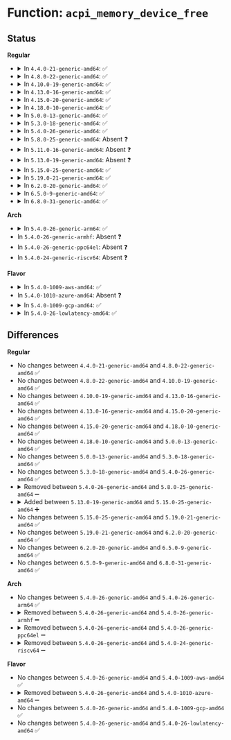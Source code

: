 # Function: <code>acpi_memory_device_free</code>

## Status
<b>Regular</b>
<ul>
<li>
<details>
<summary>In <code>4.4.0-21-generic-amd64</code>: ✅</summary>

```c
void acpi_memory_device_free(struct acpi_memory_device * mem_device)
```

```json
{
  "name": "acpi_memory_device_free",
  "collision_type": "Unique Static",
  "inline_type": "No",
  "funcs": [
    {
      "addr": 18446744071583764428,
      "name": "acpi_memory_device_free",
      "external": false,
      "loc": "drivers/acpi/acpi_memhotplug.c:291",
      "file": "drivers/acpi/acpi_memhotplug.c",
      "inline": "seen, unknown",
      "caller_inline": [],
      "caller_func": [
        "drivers/acpi/acpi_memhotplug.c:acpi_memory_device_remove",
        "drivers/acpi/acpi_memhotplug.c:acpi_memory_device_add",
        "drivers/acpi/acpi_memhotplug.c:acpi_memory_device_add"
      ]
    }
  ],
  "symbols": [
    {
      "addr": 18446744071583764428,
      "name": "acpi_memory_device_free",
      "section": ".text",
      "bind": "STB_LOCAL",
      "size": 89
    }
  ]
}
```
</details>
</li>
<li>
<details>
<summary>In <code>4.8.0-22-generic-amd64</code>: ✅</summary>

```c
void acpi_memory_device_free(struct acpi_memory_device * mem_device)
```

```json
{
  "name": "acpi_memory_device_free",
  "collision_type": "Unique Static",
  "inline_type": "No",
  "funcs": [
    {
      "addr": 18446744071584090101,
      "name": "acpi_memory_device_free",
      "external": false,
      "loc": "drivers/acpi/acpi_memhotplug.c:291",
      "file": "drivers/acpi/acpi_memhotplug.c",
      "inline": "seen, unknown",
      "caller_inline": [],
      "caller_func": [
        "drivers/acpi/acpi_memhotplug.c:acpi_memory_device_remove",
        "drivers/acpi/acpi_memhotplug.c:acpi_memory_device_add",
        "drivers/acpi/acpi_memhotplug.c:acpi_memory_device_add"
      ]
    }
  ],
  "symbols": [
    {
      "addr": 18446744071584090101,
      "name": "acpi_memory_device_free",
      "section": ".text",
      "bind": "STB_LOCAL",
      "size": 89
    }
  ]
}
```
</details>
</li>
<li>
<details>
<summary>In <code>4.10.0-19-generic-amd64</code>: ✅</summary>

```c
void acpi_memory_device_free(struct acpi_memory_device * mem_device)
```

```json
{
  "name": "acpi_memory_device_free",
  "collision_type": "Unique Static",
  "inline_type": "No",
  "funcs": [
    {
      "addr": 18446744071584232948,
      "name": "acpi_memory_device_free",
      "external": false,
      "loc": "drivers/acpi/acpi_memhotplug.c:291",
      "file": "drivers/acpi/acpi_memhotplug.c",
      "inline": "seen, unknown",
      "caller_inline": [],
      "caller_func": [
        "drivers/acpi/acpi_memhotplug.c:acpi_memory_device_remove",
        "drivers/acpi/acpi_memhotplug.c:acpi_memory_device_add",
        "drivers/acpi/acpi_memhotplug.c:acpi_memory_device_add"
      ]
    }
  ],
  "symbols": [
    {
      "addr": 18446744071584232948,
      "name": "acpi_memory_device_free",
      "section": ".text",
      "bind": "STB_LOCAL",
      "size": 89
    }
  ]
}
```
</details>
</li>
<li>
<details>
<summary>In <code>4.13.0-16-generic-amd64</code>: ✅</summary>

```c
void acpi_memory_device_free(struct acpi_memory_device * mem_device)
```

```json
{
  "name": "acpi_memory_device_free",
  "collision_type": "Unique Static",
  "inline_type": "No",
  "funcs": [
    {
      "addr": 18446744071584306960,
      "name": "acpi_memory_device_free",
      "external": false,
      "loc": "drivers/acpi/acpi_memhotplug.c:291",
      "file": "drivers/acpi/acpi_memhotplug.c",
      "inline": "seen, unknown",
      "caller_inline": [],
      "caller_func": [
        "drivers/acpi/acpi_memhotplug.c:acpi_memory_device_remove",
        "drivers/acpi/acpi_memhotplug.c:acpi_memory_device_add",
        "drivers/acpi/acpi_memhotplug.c:acpi_memory_device_add"
      ]
    }
  ],
  "symbols": [
    {
      "addr": 18446744071584306960,
      "name": "acpi_memory_device_free",
      "section": ".text",
      "bind": "STB_LOCAL",
      "size": 100
    }
  ]
}
```
</details>
</li>
<li>
<details>
<summary>In <code>4.15.0-20-generic-amd64</code>: ✅</summary>

```c
void acpi_memory_device_free(struct acpi_memory_device * mem_device)
```

```json
{
  "name": "acpi_memory_device_free",
  "collision_type": "Unique Static",
  "inline_type": "No",
  "funcs": [
    {
      "addr": 18446744071584706496,
      "name": "acpi_memory_device_free",
      "external": false,
      "loc": "drivers/acpi/acpi_memhotplug.c:291",
      "file": "drivers/acpi/acpi_memhotplug.c",
      "inline": "seen, unknown",
      "caller_inline": [],
      "caller_func": [
        "drivers/acpi/acpi_memhotplug.c:acpi_memory_device_remove",
        "drivers/acpi/acpi_memhotplug.c:acpi_memory_device_add",
        "drivers/acpi/acpi_memhotplug.c:acpi_memory_device_add"
      ]
    }
  ],
  "symbols": [
    {
      "addr": 18446744071584706496,
      "name": "acpi_memory_device_free",
      "section": ".text",
      "bind": "STB_LOCAL",
      "size": 100
    }
  ]
}
```
</details>
</li>
<li>
<details>
<summary>In <code>4.18.0-10-generic-amd64</code>: ✅</summary>

```c
void acpi_memory_device_free(struct acpi_memory_device * mem_device)
```

```json
{
  "name": "acpi_memory_device_free",
  "collision_type": "Unique Static",
  "inline_type": "No",
  "funcs": [
    {
      "addr": 18446744071584932976,
      "name": "acpi_memory_device_free",
      "external": false,
      "loc": "drivers/acpi/acpi_memhotplug.c:291",
      "file": "drivers/acpi/acpi_memhotplug.c",
      "inline": "seen, unknown",
      "caller_inline": [],
      "caller_func": [
        "drivers/acpi/acpi_memhotplug.c:acpi_memory_device_remove",
        "drivers/acpi/acpi_memhotplug.c:acpi_memory_device_add",
        "drivers/acpi/acpi_memhotplug.c:acpi_memory_device_add"
      ]
    }
  ],
  "symbols": [
    {
      "addr": 18446744071584932976,
      "name": "acpi_memory_device_free",
      "section": ".text",
      "bind": "STB_LOCAL",
      "size": 96
    }
  ]
}
```
</details>
</li>
<li>
<details>
<summary>In <code>5.0.0-13-generic-amd64</code>: ✅</summary>

```c
void acpi_memory_device_free(struct acpi_memory_device * mem_device)
```

```json
{
  "name": "acpi_memory_device_free",
  "collision_type": "Unique Static",
  "inline_type": "No",
  "funcs": [
    {
      "addr": 18446744071585036880,
      "name": "acpi_memory_device_free",
      "external": false,
      "loc": "drivers/acpi/acpi_memhotplug.c:291",
      "file": "drivers/acpi/acpi_memhotplug.c",
      "inline": "seen, unknown",
      "caller_inline": [],
      "caller_func": [
        "drivers/acpi/acpi_memhotplug.c:acpi_memory_device_remove",
        "drivers/acpi/acpi_memhotplug.c:acpi_memory_device_add",
        "drivers/acpi/acpi_memhotplug.c:acpi_memory_device_add"
      ]
    }
  ],
  "symbols": [
    {
      "addr": 18446744071585036880,
      "name": "acpi_memory_device_free",
      "section": ".text",
      "bind": "STB_LOCAL",
      "size": 96
    }
  ]
}
```
</details>
</li>
<li>
<details>
<summary>In <code>5.3.0-18-generic-amd64</code>: ✅</summary>

```c
void acpi_memory_device_free(struct acpi_memory_device * mem_device)
```

```json
{
  "name": "acpi_memory_device_free",
  "collision_type": "Unique Static",
  "inline_type": "No",
  "funcs": [
    {
      "addr": 18446744071585240864,
      "name": "acpi_memory_device_free",
      "external": false,
      "loc": "drivers/acpi/acpi_memhotplug.c:270",
      "file": "drivers/acpi/acpi_memhotplug.c",
      "inline": "seen, unknown",
      "caller_inline": [],
      "caller_func": [
        "drivers/acpi/acpi_memhotplug.c:acpi_memory_device_remove",
        "drivers/acpi/acpi_memhotplug.c:acpi_memory_device_add",
        "drivers/acpi/acpi_memhotplug.c:acpi_memory_device_add"
      ]
    }
  ],
  "symbols": [
    {
      "addr": 18446744071585240864,
      "name": "acpi_memory_device_free",
      "section": ".text",
      "bind": "STB_LOCAL",
      "size": 93
    }
  ]
}
```
</details>
</li>
<li>
<details>
<summary>In <code>5.4.0-26-generic-amd64</code>: ✅</summary>

```c
void acpi_memory_device_free(struct acpi_memory_device * mem_device)
```

```json
{
  "name": "acpi_memory_device_free",
  "collision_type": "Unique Static",
  "inline_type": "No",
  "funcs": [
    {
      "addr": 18446744071585378640,
      "name": "acpi_memory_device_free",
      "external": false,
      "loc": "drivers/acpi/acpi_memhotplug.c:270",
      "file": "drivers/acpi/acpi_memhotplug.c",
      "inline": "seen, unknown",
      "caller_inline": [],
      "caller_func": [
        "drivers/acpi/acpi_memhotplug.c:acpi_memory_device_remove",
        "drivers/acpi/acpi_memhotplug.c:acpi_memory_device_add",
        "drivers/acpi/acpi_memhotplug.c:acpi_memory_device_add"
      ]
    }
  ],
  "symbols": [
    {
      "addr": 18446744071585378640,
      "name": "acpi_memory_device_free",
      "section": ".text",
      "bind": "STB_LOCAL",
      "size": 93
    }
  ]
}
```
</details>
</li>
<li>
<details>
<summary>In <code>5.8.0-25-generic-amd64</code>: Absent ❓</summary>

```json
{
  "name": "acpi_memory_device_free",
  "collision_type": "Unique Static",
  "inline_type": "Selective",
  "funcs": [
    {
      "addr": 18446744071586088299,
      "name": "acpi_memory_device_free",
      "external": false,
      "loc": "drivers/acpi/acpi_memhotplug.c:270",
      "file": "drivers/acpi/acpi_memhotplug.c",
      "inline": "not declared, inlined",
      "caller_inline": [
        "drivers/acpi/acpi_memhotplug.c:acpi_memory_device_remove",
        "drivers/acpi/acpi_memhotplug.c:acpi_memory_device_remove",
        "drivers/acpi/acpi_memhotplug.c:acpi_memory_device_add",
        "drivers/acpi/acpi_memhotplug.c:acpi_memory_device_add",
        "drivers/acpi/acpi_memhotplug.c:acpi_memory_device_add"
      ],
      "caller_func": [
        "drivers/acpi/acpi_memhotplug.c:acpi_memory_device_add"
      ]
    }
  ],
  "symbols": [
    {
      "addr": 18446744071586088959,
      "name": "acpi_memory_device_free.part.0",
      "section": ".text",
      "bind": "STB_LOCAL",
      "size": 87
    }
  ]
}
```
</details>
</li>
<li>
<details>
<summary>In <code>5.11.0-16-generic-amd64</code>: Absent ❓</summary>

```json
{
  "name": "acpi_memory_device_free",
  "collision_type": "Unique Static",
  "inline_type": "Selective",
  "funcs": [
    {
      "addr": 18446744071586209371,
      "name": "acpi_memory_device_free",
      "external": false,
      "loc": "drivers/acpi/acpi_memhotplug.c:257",
      "file": "drivers/acpi/acpi_memhotplug.c",
      "inline": "not declared, inlined",
      "caller_inline": [
        "drivers/acpi/acpi_memhotplug.c:acpi_memory_device_remove",
        "drivers/acpi/acpi_memhotplug.c:acpi_memory_device_remove",
        "drivers/acpi/acpi_memhotplug.c:acpi_memory_device_add",
        "drivers/acpi/acpi_memhotplug.c:acpi_memory_device_add",
        "drivers/acpi/acpi_memhotplug.c:acpi_memory_device_add"
      ],
      "caller_func": [
        "drivers/acpi/acpi_memhotplug.c:acpi_memory_device_add"
      ]
    }
  ],
  "symbols": [
    {
      "addr": 18446744071591440560,
      "name": "acpi_memory_device_free.part.0",
      "section": ".text",
      "bind": "STB_LOCAL",
      "size": 87
    }
  ]
}
```
</details>
</li>
<li>
<details>
<summary>In <code>5.13.0-19-generic-amd64</code>: Absent ❓</summary>

```json
{
  "name": "acpi_memory_device_free",
  "collision_type": "Unique Static",
  "inline_type": "Selective",
  "funcs": [
    {
      "addr": 18446744071586083770,
      "name": "acpi_memory_device_free",
      "external": false,
      "loc": "drivers/acpi/acpi_memhotplug.c:260",
      "file": "drivers/acpi/acpi_memhotplug.c",
      "inline": "not declared, inlined",
      "caller_inline": [
        "drivers/acpi/acpi_memhotplug.c:acpi_memory_device_remove",
        "drivers/acpi/acpi_memhotplug.c:acpi_memory_device_remove",
        "drivers/acpi/acpi_memhotplug.c:acpi_memory_device_add",
        "drivers/acpi/acpi_memhotplug.c:acpi_memory_device_add",
        "drivers/acpi/acpi_memhotplug.c:acpi_memory_device_add"
      ],
      "caller_func": [
        "drivers/acpi/acpi_memhotplug.c:acpi_memory_device_add"
      ]
    }
  ],
  "symbols": [
    {
      "addr": 18446744071591381681,
      "name": "acpi_memory_device_free.part.0",
      "section": ".text",
      "bind": "STB_LOCAL",
      "size": 87
    }
  ]
}
```
</details>
</li>
<li>
<details>
<summary>In <code>5.15.0-25-generic-amd64</code>: ✅</summary>

```c
void acpi_memory_device_free(struct acpi_memory_device * mem_device)
```

```json
{
  "name": "acpi_memory_device_free",
  "collision_type": "Unique Static",
  "inline_type": "No",
  "funcs": [
    {
      "addr": 18446744071586581088,
      "name": "acpi_memory_device_free",
      "external": false,
      "loc": "drivers/acpi/acpi_memhotplug.c:271",
      "file": "drivers/acpi/acpi_memhotplug.c",
      "inline": "seen, unknown",
      "caller_inline": [],
      "caller_func": [
        "drivers/acpi/acpi_memhotplug.c:acpi_memory_device_remove",
        "drivers/acpi/acpi_memhotplug.c:acpi_memory_device_add",
        "drivers/acpi/acpi_memhotplug.c:acpi_memory_device_add"
      ]
    }
  ],
  "symbols": [
    {
      "addr": 18446744071586581088,
      "name": "acpi_memory_device_free",
      "section": ".text",
      "bind": "STB_LOCAL",
      "size": 107
    }
  ]
}
```
</details>
</li>
<li>
<details>
<summary>In <code>5.19.0-21-generic-amd64</code>: ✅</summary>

```c
void acpi_memory_device_free(struct acpi_memory_device * mem_device)
```

```json
{
  "name": "acpi_memory_device_free",
  "collision_type": "Unique Static",
  "inline_type": "No",
  "funcs": [
    {
      "addr": 18446744071587841248,
      "name": "acpi_memory_device_free",
      "external": false,
      "loc": "drivers/acpi/acpi_memhotplug.c:271",
      "file": "drivers/acpi/acpi_memhotplug.c",
      "inline": "seen, unknown",
      "caller_inline": [],
      "caller_func": [
        "drivers/acpi/acpi_memhotplug.c:acpi_memory_device_remove",
        "drivers/acpi/acpi_memhotplug.c:acpi_memory_device_add",
        "drivers/acpi/acpi_memhotplug.c:acpi_memory_device_add"
      ]
    }
  ],
  "symbols": [
    {
      "addr": 18446744071587841248,
      "name": "acpi_memory_device_free",
      "section": ".text",
      "bind": "STB_LOCAL",
      "size": 123
    }
  ]
}
```
</details>
</li>
<li>
<details>
<summary>In <code>6.2.0-20-generic-amd64</code>: ✅</summary>

```c
void acpi_memory_device_free(struct acpi_memory_device * mem_device)
```

```json
{
  "name": "acpi_memory_device_free",
  "collision_type": "Unique Static",
  "inline_type": "No",
  "funcs": [
    {
      "addr": 18446744071589183616,
      "name": "acpi_memory_device_free",
      "external": false,
      "loc": "drivers/acpi/acpi_memhotplug.c:271",
      "file": "drivers/acpi/acpi_memhotplug.c",
      "inline": "seen, unknown",
      "caller_inline": [],
      "caller_func": [
        "drivers/acpi/acpi_memhotplug.c:acpi_memory_device_remove",
        "drivers/acpi/acpi_memhotplug.c:acpi_memory_device_add",
        "drivers/acpi/acpi_memhotplug.c:acpi_memory_device_add"
      ]
    }
  ],
  "symbols": [
    {
      "addr": 18446744071589183616,
      "name": "acpi_memory_device_free",
      "section": ".text",
      "bind": "STB_LOCAL",
      "size": 123
    }
  ]
}
```
</details>
</li>
<li>
<details>
<summary>In <code>6.5.0-9-generic-amd64</code>: ✅</summary>

```c
void acpi_memory_device_free(struct acpi_memory_device * mem_device)
```

```json
{
  "name": "acpi_memory_device_free",
  "collision_type": "Unique Static",
  "inline_type": "No",
  "funcs": [
    {
      "addr": 18446744071589477696,
      "name": "acpi_memory_device_free",
      "external": false,
      "loc": "drivers/acpi/acpi_memhotplug.c:271",
      "file": "drivers/acpi/acpi_memhotplug.c",
      "inline": "seen, unknown",
      "caller_inline": [],
      "caller_func": [
        "drivers/acpi/acpi_memhotplug.c:acpi_memory_device_remove",
        "drivers/acpi/acpi_memhotplug.c:acpi_memory_device_add",
        "drivers/acpi/acpi_memhotplug.c:acpi_memory_device_add"
      ]
    }
  ],
  "symbols": [
    {
      "addr": 18446744071589477696,
      "name": "acpi_memory_device_free",
      "section": ".text",
      "bind": "STB_LOCAL",
      "size": 123
    }
  ]
}
```
</details>
</li>
<li>
<details>
<summary>In <code>6.8.0-31-generic-amd64</code>: ✅</summary>

```c
void acpi_memory_device_free(struct acpi_memory_device * mem_device)
```

```json
{
  "name": "acpi_memory_device_free",
  "collision_type": "Unique Static",
  "inline_type": "No",
  "funcs": [
    {
      "addr": 18446744071589784352,
      "name": "acpi_memory_device_free",
      "external": false,
      "loc": "drivers/acpi/acpi_memhotplug.c:270",
      "file": "drivers/acpi/acpi_memhotplug.c",
      "inline": "seen, unknown",
      "caller_inline": [],
      "caller_func": [
        "drivers/acpi/acpi_memhotplug.c:acpi_memory_device_remove",
        "drivers/acpi/acpi_memhotplug.c:acpi_memory_device_add",
        "drivers/acpi/acpi_memhotplug.c:acpi_memory_device_add"
      ]
    }
  ],
  "symbols": [
    {
      "addr": 18446744071589784352,
      "name": "acpi_memory_device_free",
      "section": ".text",
      "bind": "STB_LOCAL",
      "size": 123
    }
  ]
}
```
</details>
</li>
</ul>
<b>Arch</b>
<ul>
<li>
<details>
<summary>In <code>5.4.0-26-generic-arm64</code>: ✅</summary>

```c
void acpi_memory_device_free(struct acpi_memory_device * mem_device)
```

```json
{
  "name": "acpi_memory_device_free",
  "collision_type": "Unique Static",
  "inline_type": "No",
  "funcs": [
    {
      "addr": 18446603336497653064,
      "name": "acpi_memory_device_free",
      "external": false,
      "loc": "drivers/acpi/acpi_memhotplug.c:270",
      "file": "drivers/acpi/acpi_memhotplug.c",
      "inline": "seen, unknown",
      "caller_inline": [],
      "caller_func": [
        "drivers/acpi/acpi_memhotplug.c:acpi_memory_device_remove",
        "drivers/acpi/acpi_memhotplug.c:acpi_memory_device_add",
        "drivers/acpi/acpi_memhotplug.c:acpi_memory_device_add"
      ]
    }
  ],
  "symbols": [
    {
      "addr": 18446603336497653064,
      "name": "acpi_memory_device_free",
      "section": ".text",
      "bind": "STB_LOCAL",
      "size": 116
    }
  ]
}
```
</details>
</li>
<li>
In <code>5.4.0-26-generic-armhf</code>: Absent ❓
</li>
<li>
In <code>5.4.0-26-generic-ppc64el</code>: Absent ❓
</li>
<li>
In <code>5.4.0-24-generic-riscv64</code>: Absent ❓
</li>
</ul>
<b>Flavor</b>
<ul>
<li>
<details>
<summary>In <code>5.4.0-1009-aws-amd64</code>: ✅</summary>

```c
void acpi_memory_device_free(struct acpi_memory_device * mem_device)
```

```json
{
  "name": "acpi_memory_device_free",
  "collision_type": "Unique Static",
  "inline_type": "No",
  "funcs": [
    {
      "addr": 18446744071585170608,
      "name": "acpi_memory_device_free",
      "external": false,
      "loc": "drivers/acpi/acpi_memhotplug.c:270",
      "file": "drivers/acpi/acpi_memhotplug.c",
      "inline": "seen, unknown",
      "caller_inline": [],
      "caller_func": [
        "drivers/acpi/acpi_memhotplug.c:acpi_memory_device_remove",
        "drivers/acpi/acpi_memhotplug.c:acpi_memory_device_add",
        "drivers/acpi/acpi_memhotplug.c:acpi_memory_device_add"
      ]
    }
  ],
  "symbols": [
    {
      "addr": 18446744071585170608,
      "name": "acpi_memory_device_free",
      "section": ".text",
      "bind": "STB_LOCAL",
      "size": 93
    }
  ]
}
```
</details>
</li>
<li>
In <code>5.4.0-1010-azure-amd64</code>: Absent ❓
</li>
<li>
<details>
<summary>In <code>5.4.0-1009-gcp-amd64</code>: ✅</summary>

```c
void acpi_memory_device_free(struct acpi_memory_device * mem_device)
```

```json
{
  "name": "acpi_memory_device_free",
  "collision_type": "Unique Static",
  "inline_type": "No",
  "funcs": [
    {
      "addr": 18446744071585329040,
      "name": "acpi_memory_device_free",
      "external": false,
      "loc": "drivers/acpi/acpi_memhotplug.c:270",
      "file": "drivers/acpi/acpi_memhotplug.c",
      "inline": "seen, unknown",
      "caller_inline": [],
      "caller_func": [
        "drivers/acpi/acpi_memhotplug.c:acpi_memory_device_remove",
        "drivers/acpi/acpi_memhotplug.c:acpi_memory_device_add",
        "drivers/acpi/acpi_memhotplug.c:acpi_memory_device_add"
      ]
    }
  ],
  "symbols": [
    {
      "addr": 18446744071585329040,
      "name": "acpi_memory_device_free",
      "section": ".text",
      "bind": "STB_LOCAL",
      "size": 93
    }
  ]
}
```
</details>
</li>
<li>
<details>
<summary>In <code>5.4.0-26-lowlatency-amd64</code>: ✅</summary>

```c
void acpi_memory_device_free(struct acpi_memory_device * mem_device)
```

```json
{
  "name": "acpi_memory_device_free",
  "collision_type": "Unique Static",
  "inline_type": "No",
  "funcs": [
    {
      "addr": 18446744071585436368,
      "name": "acpi_memory_device_free",
      "external": false,
      "loc": "drivers/acpi/acpi_memhotplug.c:270",
      "file": "drivers/acpi/acpi_memhotplug.c",
      "inline": "seen, unknown",
      "caller_inline": [],
      "caller_func": [
        "drivers/acpi/acpi_memhotplug.c:acpi_memory_device_remove",
        "drivers/acpi/acpi_memhotplug.c:acpi_memory_device_add",
        "drivers/acpi/acpi_memhotplug.c:acpi_memory_device_add"
      ]
    }
  ],
  "symbols": [
    {
      "addr": 18446744071585436368,
      "name": "acpi_memory_device_free",
      "section": ".text",
      "bind": "STB_LOCAL",
      "size": 93
    }
  ]
}
```
</details>
</li>
</ul>

## Differences
<b>Regular</b>
<ul>
<li>
No changes between <code>4.4.0-21-generic-amd64</code> and <code>4.8.0-22-generic-amd64</code> ✅
</li>
<li>
No changes between <code>4.8.0-22-generic-amd64</code> and <code>4.10.0-19-generic-amd64</code> ✅
</li>
<li>
No changes between <code>4.10.0-19-generic-amd64</code> and <code>4.13.0-16-generic-amd64</code> ✅
</li>
<li>
No changes between <code>4.13.0-16-generic-amd64</code> and <code>4.15.0-20-generic-amd64</code> ✅
</li>
<li>
No changes between <code>4.15.0-20-generic-amd64</code> and <code>4.18.0-10-generic-amd64</code> ✅
</li>
<li>
No changes between <code>4.18.0-10-generic-amd64</code> and <code>5.0.0-13-generic-amd64</code> ✅
</li>
<li>
No changes between <code>5.0.0-13-generic-amd64</code> and <code>5.3.0-18-generic-amd64</code> ✅
</li>
<li>
No changes between <code>5.3.0-18-generic-amd64</code> and <code>5.4.0-26-generic-amd64</code> ✅
</li>
<li>
<details>
<summary>Removed between <code>5.4.0-26-generic-amd64</code> and <code>5.8.0-25-generic-amd64</code> ➖</summary>

```c
void acpi_memory_device_free(struct acpi_memory_device * mem_device)
```
</details>
</li>
<li>
<details>
<summary>Added between <code>5.13.0-19-generic-amd64</code> and <code>5.15.0-25-generic-amd64</code> ➕</summary>

```c
void acpi_memory_device_free(struct acpi_memory_device * mem_device)
```
</details>
</li>
<li>
No changes between <code>5.15.0-25-generic-amd64</code> and <code>5.19.0-21-generic-amd64</code> ✅
</li>
<li>
No changes between <code>5.19.0-21-generic-amd64</code> and <code>6.2.0-20-generic-amd64</code> ✅
</li>
<li>
No changes between <code>6.2.0-20-generic-amd64</code> and <code>6.5.0-9-generic-amd64</code> ✅
</li>
<li>
No changes between <code>6.5.0-9-generic-amd64</code> and <code>6.8.0-31-generic-amd64</code> ✅
</li>
</ul>
<b>Arch</b>
<ul>
<li>
No changes between <code>5.4.0-26-generic-amd64</code> and <code>5.4.0-26-generic-arm64</code> ✅
</li>
<li>
<details>
<summary>Removed between <code>5.4.0-26-generic-amd64</code> and <code>5.4.0-26-generic-armhf</code> ➖</summary>

```c
void acpi_memory_device_free(struct acpi_memory_device * mem_device)
```
</details>
</li>
<li>
<details>
<summary>Removed between <code>5.4.0-26-generic-amd64</code> and <code>5.4.0-26-generic-ppc64el</code> ➖</summary>

```c
void acpi_memory_device_free(struct acpi_memory_device * mem_device)
```
</details>
</li>
<li>
<details>
<summary>Removed between <code>5.4.0-26-generic-amd64</code> and <code>5.4.0-24-generic-riscv64</code> ➖</summary>

```c
void acpi_memory_device_free(struct acpi_memory_device * mem_device)
```
</details>
</li>
</ul>
<b>Flavor</b>
<ul>
<li>
No changes between <code>5.4.0-26-generic-amd64</code> and <code>5.4.0-1009-aws-amd64</code> ✅
</li>
<li>
<details>
<summary>Removed between <code>5.4.0-26-generic-amd64</code> and <code>5.4.0-1010-azure-amd64</code> ➖</summary>

```c
void acpi_memory_device_free(struct acpi_memory_device * mem_device)
```
</details>
</li>
<li>
No changes between <code>5.4.0-26-generic-amd64</code> and <code>5.4.0-1009-gcp-amd64</code> ✅
</li>
<li>
No changes between <code>5.4.0-26-generic-amd64</code> and <code>5.4.0-26-lowlatency-amd64</code> ✅
</li>
</ul>
